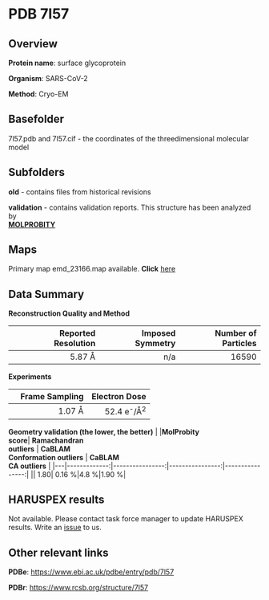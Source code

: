 # PDB 7l57

## Overview

**Protein name**: surface glycoprotein

**Organism**: SARS-CoV-2

**Method**: Cryo-EM



## Basefolder

7l57.pdb and 7l57.cif - the coordinates of the threedimensional molecular model

## Subfolders



**old** - contains files from historical revisions

**validation** - contains validation reports. This structure has been analyzed by <br>  [**MOLPROBITY**](https://github.com/thorn-lab/coronavirus_structural_task_force/tree/master/pdb/surface_glycoprotein/SARS-CoV-2/7l57/validation/molprobity)    



## Maps

Primary map emd_23166.map available. **Click** [here](http://ftp.wwpdb.org/pub/emdb/structures/EMD-23166/map/) 

## Data Summary
**Reconstruction Quality and Method**

|   | Reported Resolution | Imposed Symmetry | Number of Particles |
|---|-------------:|----------------:|--------------:|
|   |5.87 Å|n/a|16590|

**Experiments**

|   | Frame Sampling | Electron Dose |
|---|-------------:|----------------:|
|   |1.07 Å|52.4 e<sup>-</sup>/Å<sup>2</sup>|

**Geometry validation (the lower, the better)**
|   |**MolProbity<br>score**| **Ramachandran<br>outliers** | **CaBLAM<br>Conformation outliers** | **CaBLAM<br>CA outliers** |
|---|-------------:|----------------:|----------------:|----------------:|
||  1.80|  0.16 %|4.8 %|1.90 %|

## HARUSPEX results

Not available. Please contact task force manager to update HARUSPEX results. Write an [issue](https://github.com/thorn-lab/coronavirus_structural_task_force/issues) to us.

## Other relevant links 
**PDBe**:  https://www.ebi.ac.uk/pdbe/entry/pdb/7l57
 
**PDBr**: https://www.rcsb.org/structure/7l57 
